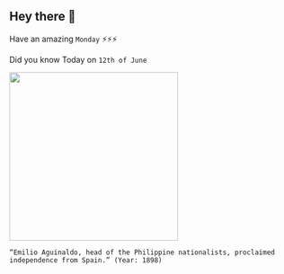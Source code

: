 ## Hey there 👋
Have an amazing `Monday` ⚡⚡⚡

Did you know Today on `12th of June`
 
 [<img src="https://www.loc.gov/rr/hispanic/1898/img/aguinaldo.jpg" width="300" />](https://www.britannica.com/biography/Emilio-Aguinaldo#:~:text=June%2012,%201898) 
 ```
“Emilio Aguinaldo, head of the Philippine nationalists, proclaimed independence from Spain.” (Year: 1898)
```
